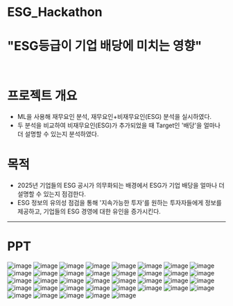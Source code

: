 # ESG_Hackathon


# **"ESG등급이 기업 배당에 미치는 영향"**
<br>



# **프로젝트 개요**
- ML을 사용해 재무요인 분석, 재무요인+비재무요인(ESG) 분석을 실시하였다.
- 두 분석을 비교하여 비재무요인(ESG)가 추가되었을 때 Target인 '배당'을 얼마나 더 설명할 수 있는지 분석하였다.



# **목적**
- 2025년 기업들의 ESG 공시가 의무화되는 배경에서 ESG가 기업 배당을 얼마나 더 설명할 수 있는지 점검한다.
- ESG 정보의 유의성 점검을 통해 '지속가능한 투자'를 원하는 투자자들에게 정보를 제공하고, 기업들의 ESG 경영에 대한 유인을 증가시킨다.



---
# **PPT**
![image](https://github.com/shoni0325/Project_1/assets/129731878/95cfe2e0-ee20-4491-a229-167971d4230e)
![image](https://github.com/shoni0325/Project_1/assets/129731878/47999e0b-9566-43e2-bbbf-7bb8aa900162)
![image](https://github.com/shoni0325/Project_1/assets/129731878/d71d7f79-b812-4a29-9b82-84d54a8fc666)
![image](https://github.com/shoni0325/Project_1/assets/129731878/c40fa30c-d0a8-4514-b06b-ea5de310e0fb)
![image](https://github.com/shoni0325/Project_1/assets/129731878/19dd1a5c-4342-40f1-9901-8efd3485bef1)
![image](https://github.com/shoni0325/Project_1/assets/129731878/60d66f76-e46c-4f06-9f3f-23c364208186)
![image](https://github.com/shoni0325/Project_1/assets/129731878/8a834d4d-6f21-432e-af6d-ccd4b251772e)
![image](https://github.com/shoni0325/Project_1/assets/129731878/c1b2e47c-cf86-437e-a4f9-1c6527898913)
![image](https://github.com/shoni0325/Project_1/assets/129731878/55d352ba-316a-4a56-8c0c-0f0568b2b218)
![image](https://github.com/shoni0325/Project_1/assets/129731878/ec4b03d1-4eee-410f-ac86-0d9799c0228d)
![image](https://github.com/shoni0325/Project_1/assets/129731878/005debf9-1b7e-46d0-ab60-d8d9b7ce691a)
![image](https://github.com/shoni0325/Project_1/assets/129731878/d1c74aa2-48c4-4d51-82ae-9b0112274b70)
![image](https://github.com/shoni0325/Project_1/assets/129731878/8394b22a-dc79-430b-ad04-a96ffe8d7ac9)
![image](https://github.com/shoni0325/Project_1/assets/129731878/36a01299-633b-4480-bc38-49b1ac160f33)
![image](https://github.com/shoni0325/Project_1/assets/129731878/0b3f4422-6376-4dd0-80bb-1359ca0b61ed)
![image](https://github.com/shoni0325/Project_1/assets/129731878/fd6a6846-e3aa-4c16-8a53-1681ffc8e9f4)
![image](https://github.com/shoni0325/Project_1/assets/129731878/66da4377-02ff-471a-9b05-e59e4d789737)
![image](https://github.com/shoni0325/Project_1/assets/129731878/d1966686-270e-4930-bc1a-e98aa0dd9d2f)
![image](https://github.com/shoni0325/Project_1/assets/129731878/401bb4c1-0e1c-427a-9fd1-1f9e3904e3d2)
![image](https://github.com/shoni0325/Project_1/assets/129731878/a73afb5e-5e97-4602-95df-3f34137511da)
![image](https://github.com/shoni0325/Project_1/assets/129731878/bd7eddef-dd11-4b93-b2e4-6239d2a2f68f)
![image](https://github.com/shoni0325/Project_1/assets/129731878/3c65c7c2-873b-4b44-94ff-d933a6341668)
![image](https://github.com/shoni0325/Project_1/assets/129731878/cb41d685-61e9-4497-9cfb-44e14482a39d)
![image](https://github.com/shoni0325/Project_1/assets/129731878/c894b5e4-27e0-425e-b5c3-8ed69604d9f8)
![image](https://github.com/shoni0325/Project_1/assets/129731878/8fd5779a-243c-4eb0-a4ec-3f90c78b5c6d)
![image](https://github.com/shoni0325/Project_1/assets/129731878/c7f52286-310e-4a44-acd4-d4b11412b764)
![image](https://github.com/shoni0325/Project_1/assets/129731878/e88c0421-b437-4504-a928-ed619997cbc9)
![image](https://github.com/shoni0325/Project_1/assets/129731878/5e40ef67-39de-4142-926b-a0ae72ee78c8)
![image](https://github.com/shoni0325/Project_1/assets/129731878/50b6fedd-f72d-4820-81f2-b497006393ab)
![image](https://github.com/shoni0325/Project_1/assets/129731878/6bfcfd38-aa5d-4e3c-ac3a-fe9039492e73)
![image](https://github.com/shoni0325/Project_1/assets/129731878/3be28a0b-98e6-4cb1-9159-de811a5ef5d9)
![image](https://github.com/shoni0325/Project_1/assets/129731878/3a77a794-eb3f-432a-82aa-f63af6f5e0a7)
![image](https://github.com/shoni0325/Project_1/assets/129731878/ac9bb9de-8d6c-421c-a53b-e8d6c52497e3)
![image](https://github.com/shoni0325/Project_1/assets/129731878/eeb99cad-a41c-41a8-9ffa-098050c7bc85)
![image](https://github.com/shoni0325/Project_1/assets/129731878/2d7b7870-a61d-4910-8222-32c2fc9221ee)
![image](https://github.com/shoni0325/Project_1/assets/129731878/d992b559-9135-482d-acd7-066149d606f3)
![image](https://github.com/shoni0325/Project_1/assets/129731878/d08d2962-10cc-4a93-9447-93aea592eeec)
